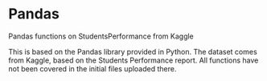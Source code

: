 # Pandas
Pandas functions on StudentsPerformance from Kaggle

This is based on the Pandas library provided in Python. The dataset comes from Kaggle, based on the Students Performance report. 
All functions have not been covered in the initial files uploaded there. 
